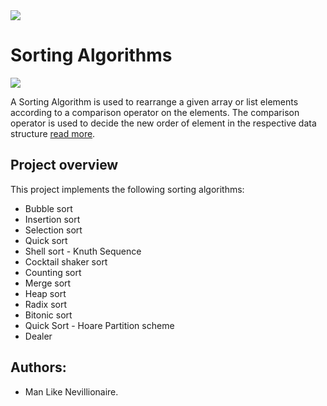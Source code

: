 <img src="https://badges.strrl.dev/visits/nevillionaire/sorting_algorithms?style=flat-square&color=red&logo=github&a=0">


# Sorting Algorithms
![](https://s3.amazonaws.com/intranet-projects-files/holbertonschool-low_level_programming/248/willy-wonka.png)

A Sorting Algorithm is used to rearrange a given array or list elements according to a comparison operator on the elements. The comparison operator is used to decide the new order of element in the respective data structure [read more](https://www.geeksforgeeks.org/sorting-algorithms/).

## Project overview
This project implements the following sorting algorithms:
- Bubble sort
- Insertion sort
- Selection sort
- Quick sort
- Shell sort - Knuth Sequence
- Cocktail shaker sort
- Counting sort
- Merge sort
- Heap sort
- Radix sort
- Bitonic sort
- Quick Sort - Hoare Partition scheme
- Dealer

## Authors:
- Man Like Nevillionaire.
